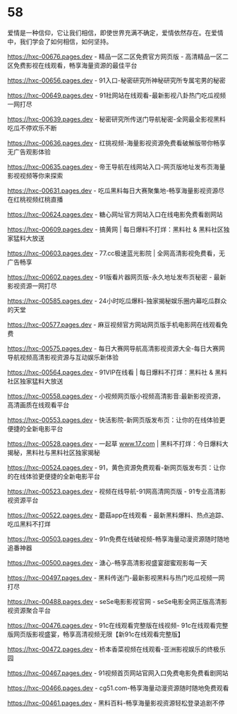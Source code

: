 # 58
爱情是一种信仰，它让我们相信，即使世界充满不确定，爱情依然存在。在爱情中，我们学会了如何相信，如何坚持。

https://hxc-00676.pages.dev - 精品一区二区免费官方网页版 - 高清精品一区二区免费影视在线观看，畅享海量资源的最佳平台

https://hxc-00656.pages.dev - 91入口-秘密研究所神秘研究所专属宅男的秘密

https://hxc-00649.pages.dev - 91社网站在线观看-最新影视八卦热门吃瓜视频一网打尽

https://hxc-00639.pages.dev - 秘密研究所传送门导航秘密-全网最全影视黑料吃瓜不停欢乐不断

https://hxc-00636.pages.dev - 红挑视频-海量影视资源免费看破解版带你畅享无广告观影体验

https://hxc-00635.pages.dev - 帝王导航在线网站入口-网页版地址发布页海量影视视频等你来探索

https://hxc-00631.pages.dev - 吃瓜黑料每日大赛聚集地-畅享海量影视资源尽在红桃视频红桃直播

https://hxc-00624.pages.dev - 糖心网址官方网站入口在线电影免费看剧网站

https://hxc-00609.pages.dev - 搞黄网 | 每日爆料不打烊：黑料社 & 黑料社区独家猛料大放送

https://hxc-00603.pages.dev - 77.cc极速蓝光影院 | 全网高清影视免费看，无广告畅享

https://hxc-00602.pages.dev - 91版看片器网页版-永久地址发布页秘密 - 最新影视资源一网打尽

https://hxc-00585.pages.dev - 24小时吃瓜爆料-独家揭秘娱乐圈内幕吃瓜群众的天堂

https://hxc-00577.pages.dev - 麻豆视频官方网站网页版手机电影网在线观看免费

https://hxc-00575.pages.dev - 每日大赛网导航高清影视资源大全-每日大赛网导航视频高清影视资源与互动娱乐新体验

https://hxc-00564.pages.dev - 91VIP在线看 | 每日爆料不打烊：黑料社 & 黑料社区独家猛料大放送

https://hxc-00558.pages.dev - 小视频网页版小视频高清影音:最新影视资源，高清画质在线观看平台

https://hxc-00553.pages.dev - 快活影院-新网页版发布页：让你的在线体验更便捷的全新电影平台

https://hxc-00528.pages.dev - 一起草 www.17.com | 黑料不打烊：今日爆料大揭秘，黑料社与黑料社区独家揭秘

https://hxc-00524.pages.dev - 91，黄色资源免费观看-新网页版发布页：让你的在线体验更便捷的全新电影平台

https://hxc-00523.pages.dev - 视频在线导航-91网高清网页版 - 91专业高清影视资源平台

https://hxc-00522.pages.dev - 蘑菇app在线观看 - 最新黑料爆料、热点追踪、吃瓜黑料不打烊

https://hxc-00503.pages.dev - 91n免费在线破视频-畅享海量动漫资源随时随地追番神器

https://hxc-00500.pages.dev - 溏心-畅享高清影视盛宴甜蜜观影每一天

https://hxc-00497.pages.dev - 黑料传送门-最新影视黑料与热门吃瓜视频一网打尽

https://hxc-00488.pages.dev - seSe电影影视官网 - seSe电影全网正版高清影视资源聚合平台

https://hxc-00476.pages.dev - 91c在线观看完整版在线视频- 91c在线观看完整版网页版影视盛宴，畅享高清视频无限【新91c在线观看完整版】

https://hxc-00472.pages.dev - 桥本香菜视频在线观看-亚洲影视娱乐的终极乐园

https://hxc-00467.pages.dev - 91视频首页网站官网入口免费电影免费看剧网站

https://hxc-00466.pages.dev - cg51.com-畅享海量动漫资源随时随地免费观看

https://hxc-00461.pages.dev - 黑料百料-畅享海量影视资源轻松登录追剧不停
